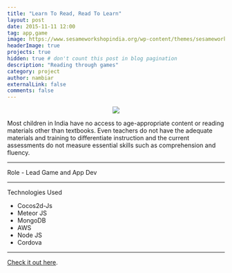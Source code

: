 ```yaml
---
title: "Learn To Read, Read To Learn"
layout: post
date: 2015-11-11 12:00
tag: app,game
image: https://www.sesameworkshopindia.org/wp-content/themes/sesameworkshopindia/images/silo.png
headerImage: true
projects: true
hidden: true # don't count this post in blog pagination
description: "Reading through games"
category: project
author: nambiar
externalLink: false
comments: false
---
```


<center><img src="https://s3.amazonaws.com/poly-screenshots.angel.co/Project/07/864425/e9705ea8d380b7f01c835f6ccacbcdf6-original.jpg"/></center>

Most children in India have no access to age-appropriate content or reading materials other than textbooks. Even teachers do not have the adequate materials and training to differentiate instruction and the current assessments do not measure essential skills such as comprehension and fluency.

---
Role - Lead Game and App Dev

---

Technologies Used

- Cocos2d-Js
- Meteor JS
- MongoDB
- AWS
- Node JS
- Cordova

---

[Check it out here](https://www.sesameworkshopindia.org/our-initiatives/learn-to-read-read-to-learn/).
